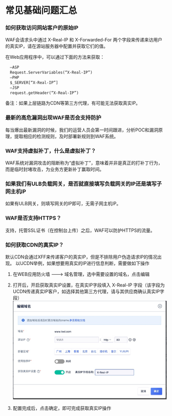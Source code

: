 

# 常见基础问题汇总

### 如何获取访问网站客户的原始IP

WAF会请求头中通过 X-Real-IP 和 X-Forwarded-For 两个字段来传递来访用户的真实IP，请在源站服务器中配置并获取它们的值。

在Web应用程序中，可以通过下面的方法来获取：

``` 
  –ASP
  Request.ServerVariables(“X-Real-IP”)
  –PHP
  $_SERVER[“X-Real-IP”]
  –JSP
  request.getHeader(“X-Real-IP”)
```

备注：如果上层链路为CDN等第三方代理，有可能无法获取真实IP。

### 最新的高危漏洞出现WAF是否会支持防护

每当爆出最新漏洞的时候，我们的运营人员会第一时间跟进，分析POC和漏洞原理，提取相应的检测规则，及时部署新规则到WAF系统。

### WAF支持虚拟补丁，什么是虚拟补丁？

WAF系统对漏洞攻击的阻断称为“虚拟补丁”，意味着并非是真正的打补丁行为，而是临时封堵攻击，为业务方更新补丁赢取时间。

### 如果我们有ULB负载网关，是否就直接填写负载网关的IP还是填写子网主机IP

如果有ULB网关，则填写网关的IP即可，无需子网主机IP。

### WAF是否支持HTTPS？

支持，托管SSL证书（在控制台上传）之后，WAF可以防护HTTPS的流量。

### 如何获取CDN的真实IP？
默认CDN会通过XFF来传递客户的真实IP，但是不排除用户伪造请求IP的情况出现。
以UCDN举例，如果想要用真实的IP进行信息判断，需要做如下操作

1. 在WEB应用防火墙  --->  域名管理，选中需要设置的域名，点击编辑
2. 打开后，开启获取真实IP设置，在真实IP字段填入 X-Real-IP 字段（该字段为UCDN传递真实IP客户，如选择其他第三方代理，请与其供应商确认真实IP字段）
![](../images/opintro/cdn6.jpg)

4. 配置完成后，点击确定，即可完成获取真实IP操作


